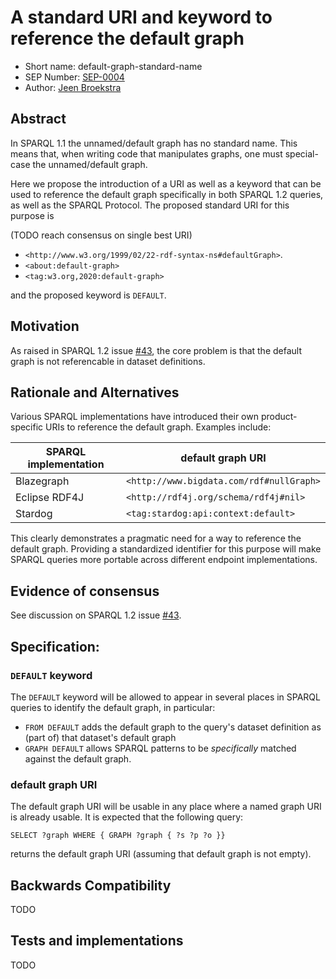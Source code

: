 # A standard URI and keyword to reference the default graph

* Short name: default-graph-standard-name
* SEP Number: [SEP-0004](sep-0004.md)
* Author: [Jeen Broekstra](https://github.com/jeenbroekstra)

## Abstract

In SPARQL 1.1 the unnamed/default graph has no standard name. This means that, when writing code that manipulates graphs, one must special-case the unnamed/default graph. 

Here we propose the introduction of a URI as well as a keyword that can be used to reference the default graph specifically in both SPARQL 1.2 queries, as well as the SPARQL Protocol. The proposed standard URI for this purpose is 

(TODO reach consensus on single best URI)

- `<http://www.w3.org/1999/02/22-rdf-syntax-ns#defaultGraph>`.
- `<about:default-graph>`
- `<tag:w3.org,2020:default-graph>`

and the proposed keyword is `DEFAULT`.

## Motivation

As raised in SPARQL 1.2 issue [#43](https://github.com/w3c/sparql-12/issues/43), the core problem is that the default graph is not referencable in dataset definitions. 

## Rationale and Alternatives

Various SPARQL implementations have introduced their own product-specific URIs to reference the default graph. Examples include:

| SPARQL implementation | default graph URI                        |
|-----------------------|------------------------------------------|
| Blazegraph            | `<http://www.bigdata.com/rdf#nullGraph>` |
| Eclipse RDF4J         | `<http://rdf4j.org/schema/rdf4j#nil>`    |
| Stardog               | `<tag:stardog:api:context:default>`      |

This clearly demonstrates a pragmatic need for a way to reference the default graph. Providing a standardized identifier for this purpose will make SPARQL queries more portable across different endpoint implementations.


## Evidence of consensus

See discussion on SPARQL 1.2 issue [#43](https://github.com/w3c/sparql-12/issues/43).

## Specification:

### `DEFAULT` keyword

The `DEFAULT` keyword will be allowed to appear in several places in SPARQL queries to identify the default graph, in particular:

- `FROM DEFAULT` adds the default graph to the query's dataset definition as (part of) that dataset's default graph
- `GRAPH DEFAULT` allows SPARQL patterns to be _specifically_  matched against the default graph.

### default graph URI

The default graph URI will be usable in any place where a named graph URI is already usable. It is expected that the following query:

    SELECT ?graph WHERE { GRAPH ?graph { ?s ?p ?o }} 

returns the default graph URI (assuming that default graph is not empty).

## Backwards Compatibility

TODO

## Tests and implementations

TODO
